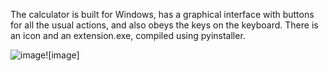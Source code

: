 The calculator is built for Windows, has a graphical interface with buttons for all the usual actions, and also obeys the keys on the keyboard. There is an icon and an extension.exe, compiled using pyinstaller.

![image](https://github.com/Andrewamebniy/Calculator-in-Python/assets/133965159/98eaec99-f124-4094-804e-6d381146e331)![image]
